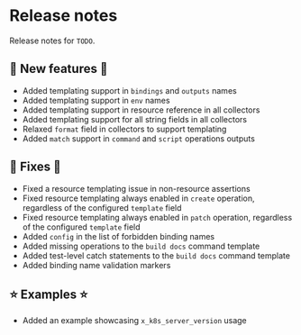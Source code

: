 # Release notes

Release notes for `TODO`.

<!--
## ‼️ Breaking changes ‼️

## ✨ UI changes ✨

## ⛵ Tutorials ⛵

## 📚 Docs 📚

## 🎸 Misc 🎸
-->

## 💫 New features 💫

- Added templating support in `bindings` and `outputs` names
- Added templating support in `env` names
- Added templating support in resource reference in all collectors
- Added templating support for all string fields in all collectors
- Relaxed `format` field in collectors to support templating
- Added `match` support in `command` and `script` operations outputs

## 🔧 Fixes 🔧

- Fixed a resource templating issue in non-resource assertions
- Fixed resource templating always enabled in `create` operation, regardless of the configured `template` field
- Fixed resource templating always enabled in `patch` operation, regardless of the configured `template` field
- Added `config` in the list of forbidden binding names
- Added missing operations to the `build docs` command template
- Added test-level catch statements to the `build docs` command template
- Added binding name validation markers

## ⭐ Examples ⭐

- Added an example showcasing `x_k8s_server_version` usage

